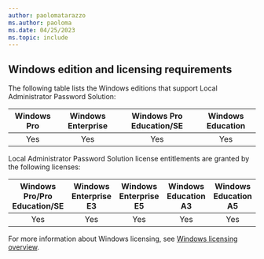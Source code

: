 ```yaml
---
author: paolomatarazzo
ms.author: paoloma
ms.date: 04/25/2023
ms.topic: include
---
```


## Windows edition and licensing requirements

The following table lists the Windows editions that support Local Administrator Password Solution:

|Windows Pro|Windows Enterprise|Windows Pro Education/SE|Windows Education|
|:---:|:---:|:---:|:---:|
|Yes|Yes|Yes|Yes|

Local Administrator Password Solution license entitlements are granted by the following licenses:

|Windows Pro/Pro Education/SE|Windows Enterprise E3|Windows Enterprise E5|Windows Education A3|Windows Education A5|
|:---:|:---:|:---:|:---:|:---:|
|Yes|Yes|Yes|Yes|Yes|

For more information about Windows licensing, see [Windows licensing overview](/windows/whats-new/windows-licensing).
